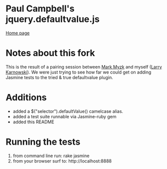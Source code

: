 # Paul Campbell's jquery.defaultvalue.js
[Home page](http://www.campbellsdigitalsoup.co.uk/about/default-value/)

# Notes about this fork
This is the result of a pairing session between [Mark Myzk](http://www.programmersparadox.com/) and myself ([Larry Karnowski](http://github.com/karnowski)).  We were just trying to see how far we could get on adding Jasmine tests to the tried & true defaultvalue plugin.

# Additions

* added a $("selector").defaultValue() camelcase alias.
* added a test suite runnable via Jasmine-ruby gem
* added this README

# Running the tests

1. from command line run: rake jasmine
1. from your browser surf to: http://localhost:8888
